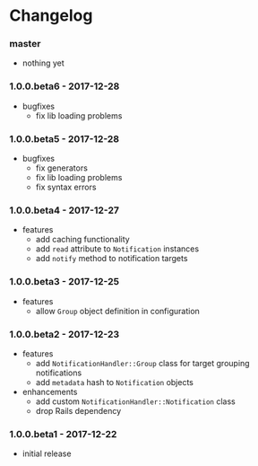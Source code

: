 # Changelog

### master

* nothing yet

### 1.0.0.beta6 - 2017-12-28

* bugfixes
    * fix lib loading problems

### 1.0.0.beta5 - 2017-12-28

* bugfixes
    * fix generators
    * fix lib loading problems
    * fix syntax errors

### 1.0.0.beta4 - 2017-12-27

* features
    * add caching functionality
    * add `read` attribute to `Notification` instances
    * add `notify` method to notification targets

### 1.0.0.beta3 - 2017-12-25

* features
    * allow `Group` object definition in configuration

### 1.0.0.beta2 - 2017-12-23

* features
    * add `NotificationHandler::Group` class for target grouping notifications
    * add `metadata` hash to `Notification` objects
* enhancements
    * add custom `NotificationHandler::Notification` class
    * drop Rails dependency

### 1.0.0.beta1 - 2017-12-22

* initial release
